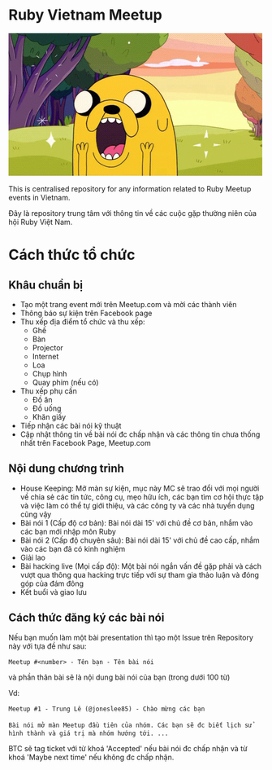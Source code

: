 # Ruby Vietnam Meetup

![Screenshot](https://github.com/ruby-vietnam/meetup/blob/master/sweeeet.gif)

This is centralised repository for any information related to Ruby Meetup events in Vietnam.

Đây là repository trung tâm với thông tin về các cuộc gặp thường niên của hội Ruby Việt Nam.

# Cách thức tổ chức

## Khâu chuẩn bị

* Tạo một trang event mới trên Meetup.com và mời các thành viên
* Thông báo sự kiện trên Facebook page
* Thu xếp địa điểm tổ chức và thu xếp:
  * Ghế
  * Bàn
  * Projector
  * Internet
  * Loa
  * Chụp hình
  * Quay phim (nếu có)
* Thu xếp phụ cần
  * Đồ ăn
  * Đồ uống
  * Khăn giấy
* Tiếp nhận các bài nói kỹ thuật
* Cập nhật thông tin về bài nói đc chấp nhận và các thông tin chưa thống nhất trên Facebook Page, Meetup.com

## Nội dung chương trình

* House Keeping: Mở màn sự kiện, mục này MC sẽ trao đổi với mọi người về chia
sẻ các tin tức, công cụ, mẹo hữu ích, các bạn tìm cơ hội thực tập và việc làm
có thể tự giới thiệu, và các công ty và các nhà tuyển dụng cũng vậy
* Bài nói 1 (Cấp độ cơ bản): Bài nói dài 15' với chủ đề cơ bản, nhắm vào các
bạn mới nhập môn Ruby
* Bài nói 2 (Cấp độ chuyên sâu): Bài nói dài 15' với chủ đề cao cấp, nhắm vào
các bạn đã có kinh nghiệm
* Giải lao
* Bài hacking live (Mọi cấp độ): Một bài nói ngắn vấn đề gặp phải và cách vượt
qua thông qua hacking trực tiếp với sự tham gia thảo luận và đóng góp của đám đông
* Kết buổi và giao lưu

## Cách thức đăng ký các bài nói

Nếu bạn muốn làm một bài presentation thì tạo một Issue trên Repository này với tựa đề
như sau:

```
Meetup #<number> - Tên bạn - Tên bài nói
```

và phần thân bài sẽ là nội dung bài nói của bạn (trong dưới 100 từ)

Vd:

```
Meetup #1 - Trung Lê (@joneslee85) - Chào mừng các bạn

Bài nói mở màn Meetup đầu tiên của nhóm. Các bạn sẽ đc biết lịch sử
hình thành và giá trị mà nhóm hướng tới. ...
```

BTC sẽ tag ticket với từ khoá 'Accepted' nếu bài nói đc chấp nhận và từ khoá 'Maybe next time' nếu không đc chấp nhận.
